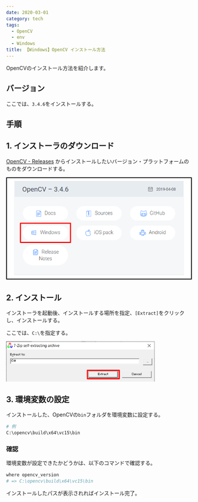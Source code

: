 ```yaml
---
date: 2020-03-01
category: tech
tags:
  - OpenCV
  - env
  - Windows
title: 【Windows】OpenCV インストール方法
---
```


OpenCVのインストール方法を紹介します。

## バージョン

ここでは、`3.4.6`をインストールする。

## 手順

## 1. インストーラのダウンロード

[OpenCV - Releases](https://opencv.org/releases/) からインストールしたいバージョン・プラットフォームのものをダウンロードする。

<img src="../.vuepress/public/assets/image-20200301160417750.png" alt="image-20200301160417750" style="zoom:67%;" />

<br>

## 2. インストール

インストーラを起動後、インストールする場所を指定、`[Extract]`をクリックし、インストールする。

ここでは、`C:\`を指定する。

<img src="../.vuepress/public/assets/image-20200301160858510.png" alt="image-20200301160858510" style="zoom:67%;" />

<br>

## 3. 環境変数の設定

インストールした、OpenCVの`bin`フォルダを環境変数に設定する。

```sh
# 例
C:\opencv\build\x64\vc15\bin
```

### <HC/> 確認

環境変数が設定できたかどうかは、以下のコマンドで確認する。

```sh
where opencv_version
# => C:\opencv\build\x64\vc15\bin
```

インストールしたパスが表示されればインストール完了。


